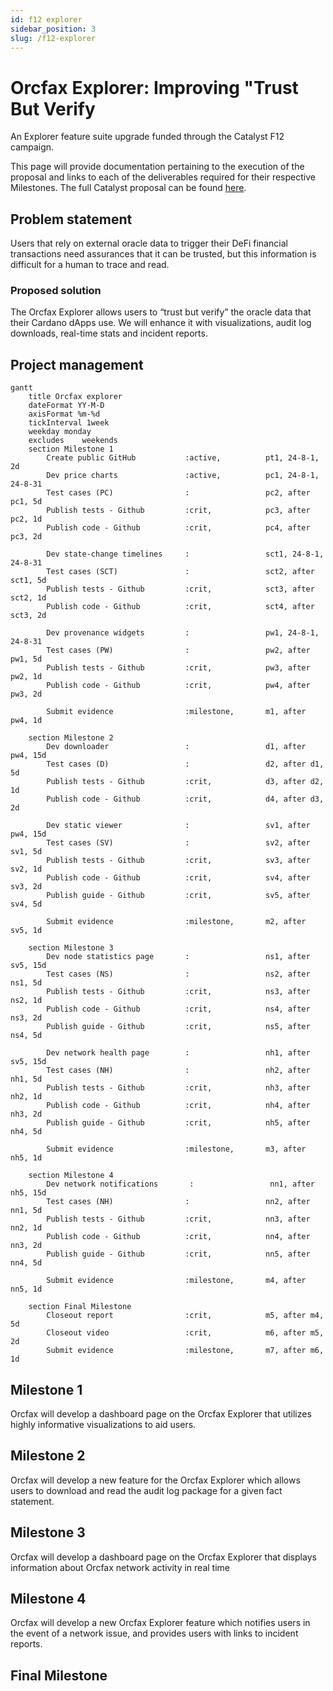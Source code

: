 ```yaml
---
id: f12 explorer
sidebar_position: 3
slug: /f12-explorer
---
```


# Orcfax Explorer: Improving "Trust But Verify

An Explorer feature suite upgrade funded through the Catalyst F12 campaign.

This page will provide documentation pertaining to the execution of the proposal
and links to each of the deliverables required for their respective Milestones.
The full Catalyst proposal can be found [here][cat-1].

[cat-1]: https://projectcatalyst.io/funds/12/f12-cardano-use-cases-product/orcfax-explorer-improving-trust-but-verify

## Problem statement

Users that rely on external oracle data to trigger their DeFi financial
transactions need assurances that it can be trusted, but this information is
difficult for a human to trace and read.

### Proposed solution

The Orcfax Explorer allows users to “trust but verify” the oracle data that
their Cardano dApps use. We will enhance it with visualizations, audit log
downloads, real-time stats and incident reports.

## Project management

```mermaid
gantt
    title Orcfax explorer
    dateFormat YY-M-D
    axisFormat %m-%d
    tickInterval 1week
    weekday monday
    excludes    weekends
    section Milestone 1
        Create public GitHub           :active,          pt1, 24-8-1, 2d
        Dev price charts               :active,          pc1, 24-8-1, 24-8-31
        Test cases (PC)                :                 pc2, after pc1, 5d
        Publish tests - Github         :crit,            pc3, after pc2, 1d
        Publish code - Github          :crit,            pc4, after pc3, 2d

        Dev state-change timelines     :                 sct1, 24-8-1, 24-8-31
        Test cases (SCT)               :                 sct2, after sct1, 5d
        Publish tests - Github         :crit,            sct3, after sct2, 1d
        Publish code - Github          :crit,            sct4, after sct3, 2d

        Dev provenance widgets         :                 pw1, 24-8-1, 24-8-31
        Test cases (PW)                :                 pw2, after pw1, 5d
        Publish tests - Github         :crit,            pw3, after pw2, 1d
        Publish code - Github          :crit,            pw4, after pw3, 2d

        Submit evidence                :milestone,       m1, after pw4, 1d

    section Milestone 2
        Dev downloader                 :                 d1, after pw4, 15d
        Test cases (D)                 :                 d2, after d1, 5d
        Publish tests - Github         :crit,            d3, after d2, 1d
        Publish code - Github          :crit,            d4, after d3, 2d

        Dev static viewer              :                 sv1, after pw4, 15d
        Test cases (SV)                :                 sv2, after sv1, 5d
        Publish tests - Github         :crit,            sv3, after sv2, 1d
        Publish code - Github          :crit,            sv4, after sv3, 2d
        Publish guide - Github         :crit,            sv5, after sv4, 5d

        Submit evidence                :milestone,       m2, after sv5, 1d

    section Milestone 3
        Dev node statistics page       :                 ns1, after sv5, 15d
        Test cases (NS)                :                 ns2, after ns1, 5d
        Publish tests - Github         :crit,            ns3, after ns2, 1d
        Publish code - Github          :crit,            ns4, after ns3, 2d
        Publish guide - Github         :crit,            ns5, after ns4, 5d

        Dev network health page        :                 nh1, after sv5, 15d
        Test cases (NH)                :                 nh2, after nh1, 5d
        Publish tests - Github         :crit,            nh3, after nh2, 1d
        Publish code - Github          :crit,            nh4, after nh3, 2d
        Publish guide - Github         :crit,            nh5, after nh4, 5d

        Submit evidence                :milestone,       m3, after nh5, 1d

    section Milestone 4
        Dev network notifications       :                 nn1, after nh5, 15d
        Test cases (NH)                :                 nn2, after nn1, 5d
        Publish tests - Github         :crit,            nn3, after nn2, 1d
        Publish code - Github          :crit,            nn4, after nn3, 2d
        Publish guide - Github         :crit,            nn5, after nn4, 5d

        Submit evidence                :milestone,       m4, after nn5, 1d

    section Final Milestone
        Closeout report                :crit,            m5, after m4, 5d
        Closeout video                 :crit,            m6, after m5, 2d
        Submit evidence                :milestone,       m7, after m6, 1d
```

## Milestone 1

Orcfax will develop a dashboard page on the Orcfax Explorer that utilizes highly
informative visualizations to aid users.

## Milestone 2

Orcfax will develop a new feature for the Orcfax Explorer which allows users to
download and read the audit log package for a given fact statement.

## Milestone 3

Orcfax will develop a dashboard page on the Orcfax Explorer that displays
information about Orcfax network activity in real time

## Milestone 4

Orcfax will develop a new Orcfax Explorer feature which notifies users in the
event of a network issue, and provides users with links to incident reports.

## Final Milestone

